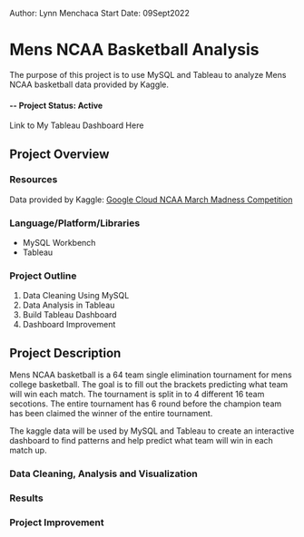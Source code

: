 Author: Lynn Menchaca
Start Date: 09Sept2022

# Mens NCAA Basketball Analysis
The purpose of this project is to use MySQL and Tableau to analyze Mens NCAA basketball data provided by Kaggle. 

#### -- Project Status: Active

Link to My Tableau Dashboard Here

## Project Overview
### Resources
Data provided by Kaggle: [Google Cloud NCAA March Madness Competition](https://www.kaggle.com/c/google-cloud-ncaa-march-madness-2020-division-1-mens-tournament/data?select=MSampleSubmissionStage1_2020.csv)

### Language/Platform/Libraries
* MySQL Workbench
* Tableau


### Project Outline

1. Data Cleaning Using MySQL
2. Data Analysis in Tableau
3. Build Tableau Dashboard
4. Dashboard Improvement

## Project Description
Mens NCAA basketball is a 64 team single elimination tournament for mens college basketball. The goal is to fill out the brackets predicting what team will win each match. The tournament is split in to 4 different 16 team secotions. The entire tournament has 6 round before the champion team has been claimed the winner of the entire tournament.

The kaggle data will be used by MySQL and Tableau to create an interactive dashboard to find patterns and help predict what team will win in each match up.

### Data Cleaning, Analysis and Visualization



### Results



### Project Improvement


